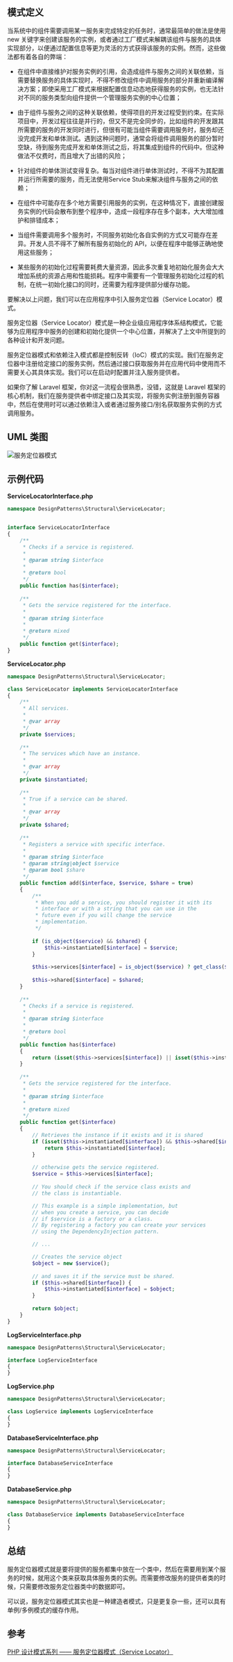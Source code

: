 ## 模式定义
当系统中的组件需要调用某一服务来完成特定的任务时，通常最简单的做法是使用 new 关键字来创建该服务的实例，或者通过工厂模式来解耦该组件与服务的具体实现部分，以便通过配置信息等更为灵活的方式获得该服务的实例。然而，这些做法都有着各自的弊端：

* 在组件中直接维护对服务实例的引用，会造成组件与服务之间的关联依赖，当需要替换服务的具体实现时，不得不修改组件中调用服务的部分并重新编译解决方案；即使采用工厂模式来根据配置信息动态地获得服务的实例，也无法针对不同的服务类型向组件提供一个管理服务实例的中心位置；

* 由于组件与服务之间的这种关联依赖，使得项目的开发过程受到约束。在实际项目中，开发过程往往是并行的，但又不是完全同步的，比如组件的开发跟其所需要的服务的开发同时进行，但很有可能当组件需要调用服务时，服务却还没完成开发和单体测试。遇到这种问题时，通常会将组件调用服务的部分暂时空缺，待到服务完成开发和单体测试之后，将其集成到组件的代码中。但这种做法不仅费时，而且增大了出错的风险；

* 针对组件的单体测试变得复杂。每当对组件进行单体测试时，不得不为其配置并运行所需要的服务，而无法使用Service Stub来解决组件与服务之间的依赖；

* 在组件中可能存在多个地方需要引用服务的实例，在这种情况下，直接创建服务实例的代码会散布到整个程序中，造成一段程序存在多个副本，大大增加维护和排错成本；

* 当组件需要调用多个服务时，不同服务初始化各自实例的方式又可能存在差异。开发人员不得不了解所有服务初始化的 API，以便在程序中能够正确地使用这些服务；

* 某些服务的初始化过程需要耗费大量资源，因此多次重复地初始化服务会大大增加系统的资源占用和性能损耗。程序中需要有一个管理服务初始化过程的机制，在统一初始化接口的同时，还需要为程序提供部分缓存功能。

要解决以上问题，我们可以在应用程序中引入服务定位器（Service Locator）模式。

服务定位器（Service Locator）模式是一种企业级应用程序体系结构模式，它能够为应用程序中服务的创建和初始化提供一个中心位置，并解决了上文中所提到的各种设计和开发问题。

服务定位器模式和依赖注入模式都是控制反转（IoC）模式的实现。我们在服务定位器中注册给定接口的服务实例，然后通过接口获取服务并在应用代码中使用而不需要关心其具体实现。我们可以在启动时配置并注入服务提供者。

如果你了解 Laravel 框架，你对这一流程会很熟悉，没错，这就是 Laravel 框架的核心机制，我们在服务提供者中绑定接口及其实现，将服务实例注册到服务容器中，然后在使用时可以通过依赖注入或者通过服务接口/别名获取服务实例的方式调用服务。


## UML 类图
![服务定位器模式](http://cnd.qiniu.lin07ux.cn/markdown/1467733304706.png)


## 示例代码

**ServiceLocatorInterface.php**

```php
namespace DesignPatterns\Structural\ServiceLocator;


interface ServiceLocatorInterface
{
    /**
     * Checks if a service is registered.
     *
     * @param string $interface
     *
     * @return bool
     */
    public function has($interface);
    
    /**
     * Gets the service registered for the interface.
     *
     * @param string $interface
     *
     * @return mixed
     */
    public function get($interface);
}
```

**ServiceLocator.php**

```php
namespace DesignPatterns\Structural\ServiceLocator;

class ServiceLocator implements ServiceLocatorInterface
{
    /**
     * All services.
     *
     * @var array
     */
    private $services;
    
    /**
     * The services which have an instance.
     *
     * @var array
     */
    private $instantiated;
    
    /**
     * True if a service can be shared.
     *
     * @var array
     */
    private $shared;
    
    /**
     * Registers a service with specific interface.
     *
     * @param string $interface
     * @param string|object $service
     * @param bool $share
     */
    public function add($interface, $service, $share = true)
    {
        /**
         * When you add a service, you should register it with its
         * interface or with a string that you can use in the
         * future even if you will change the service
         * implementation.
         */
         
        if (is_object($service) && $shared) {
            $this->instantiated[$interface] = $service;
        }
        
        $this->services[$interface] = is_object($service) ? get_class($service) : $service;
        
        $this->shared[$interface] = $shared;
    }
    
    /**
     * Checks if a service is registered.
     *
     * @param string $interface
     *
     * @return bool
     */
    public function has($interface)
    {
        return (isset($this->services[$interface]) || isset($this->instantiated[$instance]));
    }
    
    /**
     * Gets the service registered for the interface.
     *
     * @param string $interface
     *
     * @return mixed
     */
    public function get($interface)
    {
        // Retrieves the instance if it exists and it is shared
        if (isset($this->instantiated[$interface]) && $this->shared[$interface]) {
            return $this->instantiated[$interface];
        }
        
        // otherwise gets the service registered.
        $service = $this->services[$interface];
        
        // You should check if the service class exists and
        // the class is instantiable.

        // This example is a simple implementation, but
        // when you create a service, you can decide
        // if $service is a factory or a class.
        // By registering a factory you can create your services
        // using the DependencyInjection pattern.

        // ...

        // Creates the service object
        $object = new $service();
        
        // and saves it if the service must be shared.
        if ($this->shared[$interface]) {
            $this->instantiated[$interface] = $object;
        }
        
        return $object;
    }
}
```

**LogServiceInterface.php**

```php
namespace DesignPatterns\Structural\ServiceLocator;

interface LogServiceInterface
{
}
```

**LogService.php**

```php
namespace DesignPatterns\Structural\ServiceLocator;

class LogService implements LogServiceInterface
{
}
```

**DatabaseServiceInterface.php**

```php
namespace DesignPatterns\Structural\ServiceLocator;

interface DatabaseServiceInterface
{
}
```

**DatabaseService.php**

```php
namespace DesignPatterns\Structural\ServiceLocator;

class DatabaseService implements DatabaseServiceInterface
{
}
```


## 总结
服务定位器模式就是要将提供的服务都集中放在一个类中，然后在需要用到某个服务的时候，就用这个类来获取具体服务类的实例。而需要修改服务的提供者类的时候，只需要修改服务定位器类中的数据即可。

可以说，服务定位器模式其实也是一种建造者模式，只是更复杂一些，还可以具有单例/多例模式的缓存作用。


## 参考
[PHP 设计模式系列 —— 服务定位器模式（Service Locator）](http://laravelacademy.org/post/2820.html)

